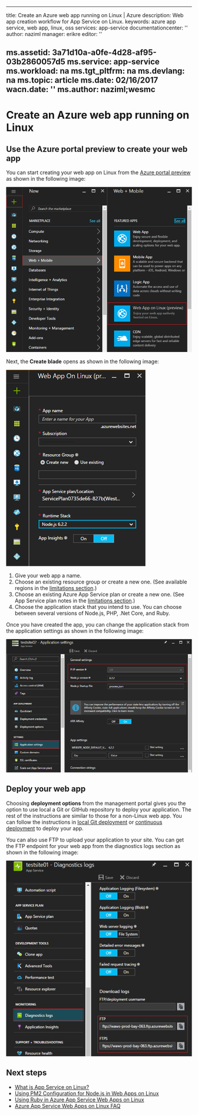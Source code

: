 <!-- not suitable for Mooncake -->

---
title: Create an Azure web app running on Linux | Azure
description: Web app creation workflow for App Service on Linux.
keywords: azure app service, web app, linux, oss
services: app-service
documentationcenter: ''
author: naziml
manager: erikre
editor: ''

ms.assetid: 3a71d10a-a0fe-4d28-af95-03b2860057d5
ms.service: app-service
ms.workload: na
ms.tgt_pltfrm: na
ms.devlang: na
ms.topic: article
ms.date: 02/16/2017
wacn.date: ''
ms.author: naziml;wesmc
---

# Create an Azure web app running on Linux
## Use the Azure portal preview to create your web app
You can start creating your web app on Linux from the [Azure portal preview](https://portal.azure.cn) as shown in the following image:

![Start creating a web app on the Azure portal preview][1]

Next, the **Create blade** opens as shown in the following image:

![The Create blade][2]

1. Give your web app a name.
2. Choose an existing resource group or create a new one. (See available regions in the [limitations section](./app-service-linux-intro.md).)
3. Choose an existing Azure App Service plan or create a new one. (See App Service plan notes in the [limitations section](./app-service-linux-intro.md).)
4. Choose the application stack that you intend to use. You can choose between several versions of Node.js, PHP, .Net Core, and Ruby.

Once you have created the app, you can change the application stack from the application settings as shown in the following image:

![Application settings][3]

## Deploy your web app
Choosing **deployment options** from the management portal gives you the option to use local a Git or GitHub repository to deploy your application. The rest of the instructions are similar to those for a non-Linux web app. You can follow the instructions in [local Git deployment](./app-service-deploy-local-git.md) or [continuous deployment](./app-service-continuous-deployment.md) to deploy your app.

You can also use FTP to upload your application to your site. You can get the FTP endpoint for your web app from the diagnostics logs section as shown in the following image:

![Diagnostics logs][4]

## Next steps
* [What is App Service on Linux?](./app-service-linux-intro.md)
* [Using PM2 Configuration for Node.js in Web Apps on Linux](./app-service-linux-using-nodejs-pm2.md)
* [Using Ruby in Azure App Service Web Apps on Linux](./app-service-linux-using-ruby.md)
* [Azure App Service Web Apps on Linux FAQ](./app-service-linux-faq.md)

<!--Image references-->
[1]: ./media/app-service-linux-how-to-create-a-web-app/top-level-create.png
[2]: ./media/app-service-linux-how-to-create-a-web-app/create-blade.png
[3]: ./media/app-service-linux-how-to-create-a-web-app/application-settings-change-stack.png
[4]: ./media/app-service-linux-how-to-create-a-web-app/diagnostic-logs-ftp.png